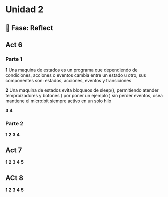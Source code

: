 # Unidad 2


## 🤔 Fase: Reflect


## Act 6 

### Parte 1

**1**  Una maquina de estados es un programa que dependiendo de condiciones, acciones o eventos cambia entre un estado u otro, sus componentes son: estados, acciones, eventos y transiciones

**2** Una maquina de estados evita bloqueos de sleep(), permitiendo atender temproizadores y botones ( por poner un ejemplo ) sin perder eventos, osea mantiene el micro:bit siempre activo en un solo hilo

**3** 
**4** 

### Parte 2

**1** 
**2** 
**3** 
**4** 

## Act 7


**1** 
**2** 
**3** 
**4** 
**5**

## ACt 8


**1** 
**2** 
**3** 
**4** 
**5**
